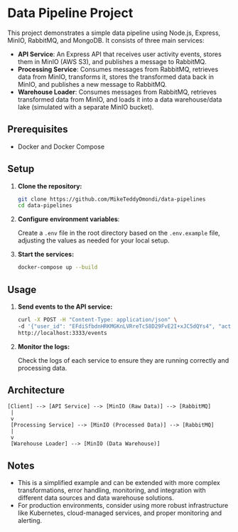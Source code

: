 # Data Pipeline Project

This project demonstrates a simple data pipeline using Node.js, Express, MinIO, RabbitMQ, and MongoDB. It consists of three main services:

*   **API Service**:  An Express API that receives user activity events, stores them in MinIO (AWS S3), and publishes a message to RabbitMQ.
*   **Processing Service**: Consumes messages from RabbitMQ, retrieves data from MinIO, transforms it, stores the transformed data back in MinIO, and publishes a new message to RabbitMQ.
*   **Warehouse Loader**: Consumes messages from RabbitMQ, retrieves transformed data from MinIO, and loads it into a data warehouse/data lake (simulated with a separate MinIO bucket).

## Prerequisites

*   Docker and Docker Compose

## Setup

1.  **Clone the repository:**

    ```bash
    git clone https://github.com/MikeTeddyOmondi/data-pipelines
    cd data-pipelines
    ```

2.  **Configure environment variables**:

    Create a `.env` file in the root directory based on the `.env.example` file, adjusting the values as needed for your local setup.

3.  **Start the services:**

    ```bash
    docker-compose up --build
    ```

## Usage

1.  **Send events to the API service:**

    ```bash
    curl -X POST -H "Content-Type: application/json" \
    -d '{"user_id": "EFdiSfbdnHRKMGKnLVRreTc58D29FvE2I+xJC5dQYs4", "activity": "page_view", "page": "/home"}' \ 
    http://localhost:3333/events
    ```

2.  **Monitor the logs:**

    Check the logs of each service to ensure they are running correctly and processing data.

## Architecture

```
[Client] --> [API Service] --> [MinIO (Raw Data)] --> [RabbitMQ]
 |
 v
 [Processing Service] --> [MinIO (Processed Data)] --> [RabbitMQ]
 |
 v
 [Warehouse Loader] --> [MinIO (Data Warehouse)]

```

## Notes 
* This is a simplified example and can be extended with more complex transformations, error handling, monitoring, and integration with different data sources and data warehouse solutions.
* For production environments, consider using more robust infrastructure like Kubernetes, cloud-managed services, and proper monitoring and alerting.
